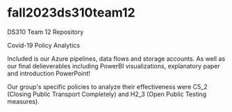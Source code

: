 # fall2023ds310team12

DS310 Team 12 Repository

Covid-19 Policy Analytics 

Included is our Azure pipelines, data flows and storage accounts. As well as our final delieverables including PowerBI visualizations, explanatory paper and introduction PowerPoint!

Our group's specific policies to analyze their effectiveness were C5_2 (Closing Public Transport Completely) and H2_3 (Open Public Testing measures). 
